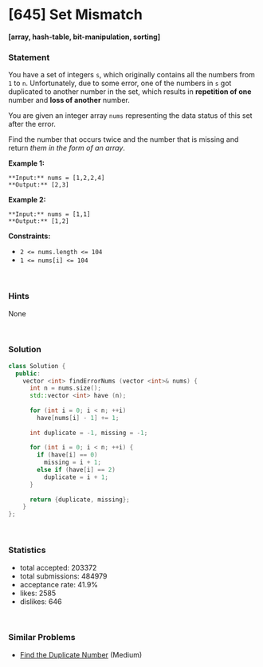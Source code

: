 # [645] Set Mismatch

**[array, hash-table, bit-manipulation, sorting]**

### Statement

You have a set of integers `s`, which originally contains all the numbers from `1` to `n`. Unfortunately, due to some error, one of the numbers in `s` got duplicated to another number in the set, which results in **repetition of one** number and **loss of another** number.

You are given an integer array `nums` representing the data status of this set after the error.

Find the number that occurs twice and the number that is missing and return *them in the form of an array*.


**Example 1:**

```
**Input:** nums = [1,2,2,4]
**Output:** [2,3]

```
**Example 2:**

```
**Input:** nums = [1,1]
**Output:** [1,2]

```

**Constraints:**
* `2 <= nums.length <= 104`
* `1 <= nums[i] <= 104`


<br>

### Hints

None

<br>

### Solution

```cpp
class Solution {
  public:
    vector <int> findErrorNums (vector <int>& nums) {
      int n = nums.size();
      std::vector <int> have (n);
      
      for (int i = 0; i < n; ++i)
        have[nums[i] - 1] += 1;
      
      int duplicate = -1, missing = -1;
      
      for (int i = 0; i < n; ++i) {
        if (have[i] == 0)
          missing = i + 1;
        else if (have[i] == 2)
          duplicate = i + 1;
      }
      
      return {duplicate, missing};
    }
};
```

<br>

### Statistics

- total accepted: 203372
- total submissions: 484979
- acceptance rate: 41.9%
- likes: 2585
- dislikes: 646

<br>

### Similar Problems

- [Find the Duplicate Number](https://leetcode.com/problems/find-the-duplicate-number) (Medium)

